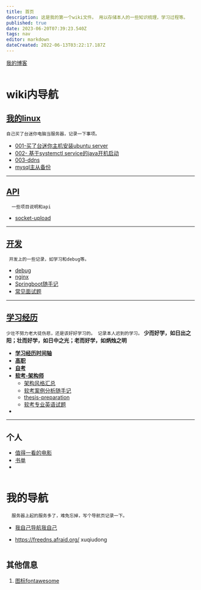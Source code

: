 ```yaml
---
title: 首页
description: 这是我的第一个wiki文件。 用以存储本人的一些知识梳理，学习过程等。
published: true
date: 2023-06-20T07:39:23.540Z
tags: nav
editor: markdown
dateCreated: 2022-06-13T03:22:17.187Z
---
```


[我的博客](https://xuqiudong.cn/)

```
```
# wiki内导航

## [我的linux](/mine-linux)
`自己买了台迷你电脑当服务器，记录一下事项。`

  - [001-买了台迷你主机安装ubuntu server](/mine-linux/001)
  - [002- 基于systemctl service的java开机启动](/mine-linux/002)
  - [003-ddns](/mine-linux/003-ddns)
  - [mysql主从备份](/mine-linux/mysql-master-slave)


---

  
##  [API](/mine-api)
`  一些项目说明和api`
  -  [socket-upload](/mine-api/socket-upload)


---

## [开发](/development)
` 开发上的一些记录，如学习和debug等。`
- [debug](/development/debug)
- [nginx](/development/nginx)
- [Springboot随手记](development/note/springboot)
- [常见面试题](/development/interview)



---

## [学习经历](/education)
`少壮不努力老大徒伤悲，还是该好好学习的。 记录本人迟到的学习。`
**少而好学，如日出之阳；壮而好学，如日中之光；老而好学，如炳烛之明**
- [**学习经历时间轴**](/education/timeline)
- [**高职**](/education/college)
- [**自考**](/education/self-taught)
- [**软考-架构师**](/education/software-exam)
  - [架构风格汇总](/education/software-exam/architecture-style-summary)
  - [软考案例分析随手记](/education/software-exam/case-analysis-notes)
  - [thesis-preparation](/education/software-exam/thesis-preparation)
  - [软考专业英语试题](/education/software-exam/eglish)
- 

---

## 个人

- [值得一看的电影](/personal/movie)
- [书单](/personal/book)
- 




```
```
# 我的导航
`  服务器上起的服务多了，难免忘掉，写个导航页记录一下。`

- [我自己导航我自己](https://nav.xuqiudong.cn:88)

- https://freedns.afraid.org/  xuqiudong


```
```


## 其他信息

1. [图标fontawesome](https://fontawesome.com/v4/icons/)

